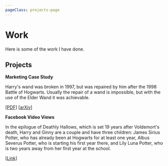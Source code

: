 ```yaml
---
pageClass: projects-page
---
```


# Work

Here is some of the work I have done.

## Projects

<ToggleDarkMode>

</ToggleDarkMode>

<ProjectCard image="/projects/2.png">

  
  **Marketing Case Study**
  
  Harry's wand was broken in 1997, but was repaired by him after the 1998 Battle of Hogwarts. Usually the repair of a wand is impossible, but with the use of the Elder Wand it was achievable.
  
  [[PDF](https://www.google.com)] [[arXiv](https://arxiv.org)]

</ProjectCard>



<ProjectCard>

  **Facebook Video Views**
  
  In the epilogue of Deathly Hallows, which is set 19 years after Voldemort's death, Harry and Ginny are a couple and have three children: James Sirius Potter, who has already been at Hogwarts for at least one year, Albus Severus Potter, who is starting his first year there, and Lily Luna Potter, who is two years away from her first year at the school.

  [[Link](https://www.google.com)]

</ProjectCard>

<style lang="stylus">

.projects-page
  background-color #fafbfc

</style>